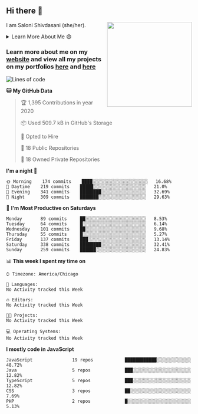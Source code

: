 ## Hi there 👋

I am Saloni Shivdasani (she/her).
<img align='right' src="https://storage.googleapis.com/saloni-shivdasani-resume/Saloni.png" width="230">

<!--START_SECTION:table-->
<details>

<summary>Learn More About Me 😄</summary>

I am a junior at The University of Texas at Dallas, and I am currently majoring in Software Engineering with a concentration in Information Assurance. I am interested and have experience in full stack development, cloud computing, and cybersecurity. I hope to find opportunities where I can gain exposure to algorithm and project design. My ultimate aim is to develop futuristic products for users because I am inspired by the impact of computing on society.

I have experience in full stack web development through my participation and awards in hackathons where I have learnt and used React, Node.js, Express, MongoDB, Flask, NLTK, and React Native along with GIT, GCP, and Firebase. Last semester, I was also responsible for backend development for a project at a local NGO where I created a REST API using Node.js, Express, MongoDB and SQL and hosted it on servers using GCP. 

From my coursework and local competitions, I have skills in algorithms and data structures in Java, database management using SQL and machine learning using Python and R. I have also been a quarter-finalist in a national cybersecurity completion hosted by the SANS institute.

I am also actively involved in campus organization where I am the cloud technical lead for Developer Student Club, Mentor and Education Officer for Association of Computing Machinery, event planner for Women Mentoring Women in Engineering and IT Committee member for IEEE.

</details>

<!--END_SECTION:table-->

### Learn more about me on my [website](https://www.saloni-shivdasani.codes) and view all my projects on my portfolios [here](https://www.saloni-shivdasani.codes/projects) and  [here](http://devpost.com/SaloniS)

<!--START_SECTION:waka-->
![Lines of code](https://img.shields.io/badge/From%20Hello%20World%20I've%20written-21.1%20million%20Lines%20of%20code-blue)

**🐱 My GitHub Data** 

> 🏆 1,395 Contributions in year 2020
 > 
> 📦 Used 509.7 kB in GitHub's Storage 
 > 
> 💼 Opted to Hire
 > 
> 📜 18 Public Repositories 
 > 
> 🔑 18 Owned Private Repositories 

**I'm a night 🦉** 

```text
🌞 Morning    174 commits    ████░░░░░░░░░░░░░░░░░░░░░   16.68% 
🌆 Daytime    219 commits    █████░░░░░░░░░░░░░░░░░░░░   21.0% 
🌃 Evening    341 commits    ████████░░░░░░░░░░░░░░░░░   32.69% 
🌙 Night      309 commits    ███████░░░░░░░░░░░░░░░░░░   29.63%

```
📅 **I'm Most Productive on Saturdays** 

```text
Monday       89 commits     ██░░░░░░░░░░░░░░░░░░░░░░░   8.53% 
Tuesday      64 commits     █░░░░░░░░░░░░░░░░░░░░░░░░   6.14% 
Wednesday    101 commits    ██░░░░░░░░░░░░░░░░░░░░░░░   9.68% 
Thursday     55 commits     █░░░░░░░░░░░░░░░░░░░░░░░░   5.27% 
Friday       137 commits    ███░░░░░░░░░░░░░░░░░░░░░░   13.14% 
Saturday     338 commits    ████████░░░░░░░░░░░░░░░░░   32.41% 
Sunday       259 commits    ██████░░░░░░░░░░░░░░░░░░░   24.83%

```


📊 **This week I spent my time on** 

```text
⌚︎ Timezone: America/Chicago

💬 Languages: 
No Activity tracked this Week

🔥 Editors: 
No Activity tracked this Week

🐱‍💻 Projects: 
No Activity tracked this Week

💻 Operating Systems: 
No Activity tracked this Week

```

**I mostly code in JavaScript** 

```text
JavaScript               19 repos            ████████████░░░░░░░░░░░░░   48.72% 
Java                     5 repos             ███░░░░░░░░░░░░░░░░░░░░░░   12.82% 
TypeScript               5 repos             ███░░░░░░░░░░░░░░░░░░░░░░   12.82% 
CSS                      3 repos             ██░░░░░░░░░░░░░░░░░░░░░░░   7.69% 
PHP                      2 repos             █░░░░░░░░░░░░░░░░░░░░░░░░   5.13%

```



<!--END_SECTION:waka-->

<!--
**SaloniSS/SaloniSS** is a ✨ _special_ ✨ repository because its `README.md` (this file) appears on your GitHub profile.

Here are some ideas to get you started:

- 🔭 I’m currently working on ...
- 🌱 I’m currently learning ...
- 👯 I’m looking to collaborate on ...
- 🤔 I’m looking for help with ...
- 💬 Ask me about ...
- 📫 How to reach me: ...
- 😄 Pronouns: ...
- ⚡ Fun fact: ...
-->
